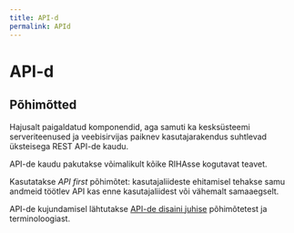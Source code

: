 ```yaml
---
title: API-d
permalink: APId
---
```


# API-d

##  Põhimõtted

Hajusalt paigaldatud komponendid, aga samuti ka kesksüsteemi serveriteenused ja veebisirvijas paiknev kasutajarakendus suhtlevad üksteisega REST API-de kaudu.

API-de kaudu pakutakse võimalikult kõike RIHAsse kogutavat teavet.

Kasutatakse _API first_ põhimõtet: kasutajaliideste ehitamisel tehakse samu andmeid töötlev API kas enne kasutajaliidest või vähemalt samaaegselt.

API-de kujundamisel lähtutakse [API-de disaini juhise](https://agiil.github.io/IT/API) põhimõtetest ja terminoloogiast.
